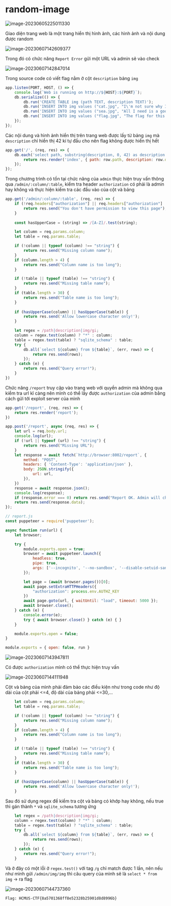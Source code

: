 # random-image

![image-20230605225011330](./assets/image-20230605225011330.png)

Giao diện trang web là một trang hiển thị hình ảnh, các hình ảnh và nội dung được random 

![image-20230607142609377](./assets/image-20230607142609377.png)

Trong đó có chức năng `Report Error` gửi một URL và admin sẽ vào check

![image-20230607142847014](./assets/image-20230607142847014.png)

Trong source code có viết flag nằm ở cột `description` bảng `img`

```javascript
app.listen(PORT, HOST, () => {
    console.log(`Web is running on http://${HOST}:${PORT}`);
    db.serialize(() => {
        db.run('CREATE TABLE img (path TEXT, description TEXT)');
        db.run('INSERT INTO img values ("cat.jpg", "I\'m not sure why I like cats so much")');
        db.run('INSERT INTO img values ("sea.jpg", "All I need is a good dose of vitamin sea")');
        db.run(`INSERT INTO img values ("flag.jpg", "The flag for this challenge is ${process.env.FLAG}")`);
    });
});
```

Các nội dung và hình ảnh hiển thị trên trang web được lấy từ bảng `img` mà `description` chỉ hiển thị 42 kí tự đầu cho nên flag không được hiển thị hết

```javascript
app.get('/', (req, res) => {
    db.each('select path, substring(description, 0, 42) as description from img order by random() limit 1', (err, row) => {
        return res.render('index', { path: row.path, description: row.description });
    });
});
```

Trong chương trình có tồn tại chức năng của `admin` thực hiện truy vấn thông qua `/admin/:column/:table`, kiểm tra header `authorization` có phải là admin hay không và thực hiện kiểm tra các đầu vào của cột và bảng

```javascript
app.get('/admin/:column/:table', (req, res) => {
    if (!req.headers["authorization"] || req.headers["authorization"] !== process.env.AUTHZ_KEY) {
        return res.send("You don't have permission to view this page");
    }
	
	const hasUpperCase = (string) => /[A-Z]/.test(string);

    let column = req.params.column;
    let table = req.params.table;

    if (!column || typeof (column) !== "string") {
        return res.send("Missing column name");
    }
    if (column.length > 4) {
        return res.send("Column name is too long");
    }

    if (!table || typeof (table) !== "string") {
        return res.send("Missing table name");
    }
    if (table.length > 30) {
        return res.send("Table name is too long");
    }
	
	if (hasUpperCase(column) || hasUpperCase(table)) {
		return res.send('Allow lowercase character only!');
	}

    let regex = /path|description|img/gi;
    column = regex.test(column) ? "*" : column;
    table = regex.test(table) ? "sqlite_schema" : table;
    try {
        db.all(`select ${column} from ${table}`, (err, rows) => {
            return res.send(rows);
        });
    } catch (e) {
        return res.send("Query error!");
    }
})
```

Chức năng `/report` truy cập vào trang web với quyền admin mà không qua kiểm tra url kĩ càng nên mình có thể lấy được `authorization` của admin bằng cách gửi tới exploit server của mình

```javascript
app.get('/report', (req, res) => {
    return res.render('report');
})

app.post('/report', async (req, res) => {
    let url = req.body.url;
    console.log(url);
    if (!url || typeof (url) !== "string") {
        return res.send("Missing URL");
    }
    let response = await fetch(`http://browser:8002/report`, {
        method: "POST",
        headers: { 'Content-Type': 'application/json' },
        body: JSON.stringify({
            url: url,
        }),
    })
    response = await response.json();
    console.log(response);
    if (response.error === 0) return res.send("Report OK. Admin will check soon!");
    return res.send(response.data);
});

// report.js
const puppeteer = require('puppeteer');

async function run(url) {
	let browser;

	try {
		module.exports.open = true;
		browser = await puppeteer.launch({
			headless: true,
			pipe: true,
			args: ['--incognito', '--no-sandbox', '--disable-setuid-sandbox'],
		});

		let page = (await browser.pages())[0];
		await page.setExtraHTTPHeaders({
			"authorization": process.env.AUTHZ_KEY
		})
		await page.goto(url, { waitUntil: "load", timeout: 5000 });
		await browser.close();
	} catch (e) {
		console.error(e);
		try { await browser.close() } catch (e) { }
	}

	module.exports.open = false;
}

module.exports = { open: false, run }
```

![image-20230607143947811](./assets/image-20230607143947811.png)

Có được `authorization` mình có thể thực hiện truy vấn

![image-20230607144111948](./assets/image-20230607144111948.png)

Cột và bảng của mình phải đảm bảo các điều kiện như trong code như độ dài của cột phải <=4, độ dài của bảng phải <=30,...

```javascript
    let column = req.params.column;
    let table = req.params.table;

    if (!column || typeof (column) !== "string") {
        return res.send("Missing column name");
    }
    if (column.length > 4) {
        return res.send("Column name is too long");
    }

    if (!table || typeof (table) !== "string") {
        return res.send("Missing table name");
    }
    if (table.length > 30) {
        return res.send("Table name is too long");
    }
	
	if (hasUpperCase(column) || hasUpperCase(table)) {
		return res.send('Allow lowercase character only!');
	}

```

Sau đó sử dụng regex để kiểm tra cột và bảng có khớp hay không, nếu true thì gán thành `*` và `sqlite_schema` tương ứng

```javascript
    let regex = /path|description|img/gi;
    column = regex.test(column) ? "*" : column;
    table = regex.test(table) ? "sqlite_schema" : table;
    try {
        db.all(`select ${column} from ${table}`, (err, rows) => {
            return res.send(rows);
        });
    } catch (e) {
        return res.send("Query error!");
    }
```

Và ở đây có một lỗi ở `regex.test()` với tag `/g` chỉ match được 1 lần, nên nếu như mình gửi `/admin/img/img` thì câu query của mình sẽ là `select * from img` -> ra flag

![image-20230607144737360](./assets/image-20230607144737360.png)

`Flag: HCMUS-CTF{8a5701368ff8e52328b25901d8d8996b}`